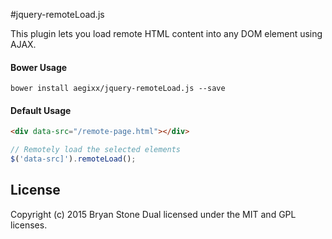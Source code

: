 #jquery-remoteLoad.js
 
This plugin lets you load remote HTML content into any DOM element using AJAX.

#### Bower Usage
```
bower install aegixx/jquery-remoteLoad.js --save
````

#### Default Usage
```html
<div data-src="/remote-page.html"></div>
````

```javascript
// Remotely load the selected elements
$('data-src]').remoteLoad();
````

## License
Copyright (c) 2015 Bryan Stone
Dual licensed under the MIT and GPL licenses.